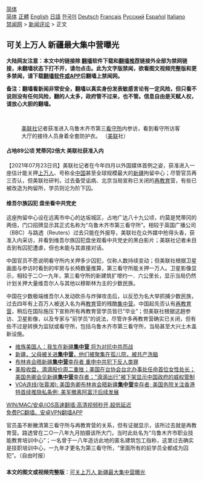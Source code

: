 <!-- 面包屑导航 --> <div class="breadcrumb"><!-- GTranslate: https://gtranslate.io/ -->  <div class="switcher notranslate">  <div class="selected">  <a href="#" onclick="return false;"> 简体</a>  </div>  <div class="option">  <a href="https://www.bannedbook.org" onclick="doGTranslate('zh-CN|zh-CN');jQuery('div.switcher div.selected a').html(jQuery(this).html());return false;" title="简体中文" class="nturl selected"> 简体</a>  <a href="https://www.bannedbook.org/zh-tw/" onclick="doGTranslate('zh-CN|zh-TW');jQuery('div.switcher div.selected a').html(jQuery(this).html());return false;" title="繁體中文" class="nturl"> 正體</a>  <a href="https://www.bannedbook.org/en/" onclick="doGTranslate('zh-CN|en');jQuery('div.switcher div.selected a').html(jQuery(this).html());return false;" title="English" class="nturl"> English</a>  <a href="https://www.bannedbook.org/ja/" onclick="doGTranslate('zh-CN|ja');jQuery('div.switcher div.selected a').html(jQuery(this).html());return false;" title="日本語" class="nturl"> 日語</a>  <a href="https://www.bannedbook.org/ko/" onclick="doGTranslate('zh-CN|ko');jQuery('div.switcher div.selected a').html(jQuery(this).html());return false;" title="한국어" class="nturl"> 한국어</a>  <a href="https://www.bannedbook.org/de/" onclick="doGTranslate('zh-CN|de');jQuery('div.switcher div.selected a').html(jQuery(this).html());return false;" title="Deutsch" class="nturl"> Deutsch</a>  <a href="https://www.bannedbook.org/fr/" onclick="doGTranslate('zh-CN|fr');jQuery('div.switcher div.selected a').html(jQuery(this).html());return false;" title="Français" class="nturl"> Français</a>  <a href="https://www.bannedbook.org/ru/" onclick="doGTranslate('zh-CN|ru');jQuery('div.switcher div.selected a').html(jQuery(this).html());return false;" title="Русский" class="nturl"> Русский</a>  <a href="https://www.bannedbook.org/es/" onclick="doGTranslate('zh-CN|es');jQuery('div.switcher div.selected a').html(jQuery(this).html());return false;" title="Español" class="nturl"> Español</a>  <a href="https://www.bannedbook.org/it/" onclick="doGTranslate('zh-CN|it');jQuery('div.switcher div.selected a').html(jQuery(this).html());return false;" title="Italiano" class="nturl"> Italiano</a>  </div>  </div>      <div class='breadcrumb-sub'><!-- Breadcrumb NavXT 6.3.0 --> <a href="https://www.bannedbook.org/" class="home">禁闻网</a> &gt; <a href="https://www.bannedbook.org/bnews/comments/" class="category">新闻评论</a> &gt; 正文</div></div><h2>可关上万人 新疆最大集中营曝光</h2> <p class="notice"><b>大陆网友注意：本文中的链接除 <a href="https://github.com/bannedbook/fanqiang" >翻墙</a>软件下载和<a href="https://github.com/killgcd/justmysocks/blob/master/README.md">翻墙推荐</a>链接外全部为禁网链接，未翻墙状态下打不开，请勿点击。此为文字版禁闻，欲看图文视频完整版和更多禁闻，请下载<a href="https://github.com/bannedbook/fanqiang">翻墙软件或APP</a>后翻墙上禁闻网。</p><p>备注：翻墙看新闻非常安全，翻墙以真实身份发表敏感言论有一定风险，但只看不说则没有任何风险，翻的人太多，政府管不过来，也不管。信息自由是天赋人权，请放心大胆的翻墙。</b></p>  <div class="entry"> <br /> <figure><a href="https://i0.wp.com/upload-images-bucket-v64rleca837do.s3.eu-west-1.amazonaws.com/wp-content/uploads/2021/07/23000313/75.jpeg?fit=800%2C533&#038;ssl=1" data-caption="美联社记者获准进入乌鲁木齐市第三看守所内参访，看到看守所访客大厅的接待人员身着全套防护衣。 （美联社）"></a><figcaption class="wp-caption-text"><a href="https://www.bannedbook.org/bnews/tag/%E7%BE%8E%E8%81%94%E7%A4%BE/" class="st_tag internal_tag" rel="tag" title="标签 美联社 下的日志">美联社</a>记者获准进入乌鲁木齐市第三<a href="https://www.bannedbook.org/bnews/tag/%e7%9c%8b%e5%ae%88%e6%89%80/" class="st_tag internal_tag" rel="tag" title="标签 看守所 下的日志">看守所</a>内参访，看到看守所访客大厅的接待人员身着全套防护衣。 （<a href="https://www.bannedbook.org/bnews/tag/%E7%BE%8E%E8%81%94/" class="st_tag internal_tag" rel="tag" title="标签 美联 下的日志">美联</a>社）</figcaption></figure> <h4><strong>占地89公顷 梵蒂冈2倍大 美联社获准入内</strong></h4> <p>【2021年07月23日讯】美联社记者在今年四月以外国媒体首例之姿，获准进入一座估计能关押<a href="https://www.bannedbook.org/bnews/tag/%E4%B8%8A%E4%B8%87%E4%BA%BA/" class="st_tag internal_tag" rel="tag" title="标签 上万人 下的日志">上万人</a>、号称全<span class='wp_keywordlink_affiliate'><a href="https://www.bannedbook.org/" title="中国" target="_blank">中国</a></span>甚至全球规模最大的<a href="https://www.bannedbook.org/bnews/tag/%e6%96%b0%e7%96%86/" class="st_tag internal_tag" rel="tag" title="标签 新疆 下的日志">新疆</a>拘留中心；尽管官员再三否认，但美联社研判，过去备受诟病、北京当局宣​​称已关闭的<a href="https://www.bannedbook.org/bnews/tag/%E5%86%8D%E6%95%99%E8%82%B2/" class="st_tag internal_tag" rel="tag" title="标签 再教育 下的日志">再教育</a>营，有些已被改造为拘留所，学员则沦为阶下囚。</p> <h4><strong>维吾尔族囚犯 盘坐看中共党史</strong></h4> <p>这座拘留中心设在远离市中心的达坂城区，占地广达八十九公顷，约莫是梵蒂冈的两倍，门口招牌显示其正式名称为“乌鲁木齐市第三看守所”。相较于英国广播公司（BBC）与路透（Reuters）过去只能在外报导，美联社在众外媒中抢得头香，获准入内采访，并看到维吾尔族囚犯盘坐观看中共党史的黑白影片；美联社记者未目击到有囚犯遭虐，但也未能与其直接对话。</p>  <p>中国官员不愿说明看守所内关押多少囚犯，仅称人数持续变动；但美联社根据卫星画面与参访时看到的牢房与长椅数量推算，第三看守所能关押一万人。卫星影像显示，相较于二○一九年，第三看守所的新建筑扩增约一．六公里长，显示当局仍然计划关押大量维吾尔人与其他以穆斯林为主的少数民族。</p> <p>中国在少数极端维吾尔人发动砍杀与炸弹攻击后，以反恐为名大举抓捕少数民族，过去四年有上百万人被送入名为再<a href="https://www.bannedbook.org/bnews/tag/%e6%95%99%e8%82%b2/" class="st_tag internal_tag" rel="tag" title="标签 教育 下的日志">教育</a>营的残酷<a href="https://www.bannedbook.org/bnews/tag/%e9%9b%86%e4%b8%ad%e8%90%a5/" class="st_tag internal_tag" rel="tag" title="标签 集中营 下的日志">集中营</a>。中国起先否认有<a href="https://www.bannedbook.org/bnews/tag/%E5%86%8D%E6%95%99%E8%82%B2%E8%90%A5/" class="st_tag internal_tag" rel="tag" title="标签 再教育营 下的日志">再教育营</a>，稍后在国际施压下宣称所有再教育营学员皆已“毕业”；但美联社根据这趟参访、卫星影像，以及专家与“前学员”的说法，尽管许多再教育营确实已关闭，但有些不过是转换为监狱或看守所，包括乌鲁木齐市第三看守所，当局甚至大兴土木盖新设施。</p>  <ul class='op-related-articles' title='相关阅读'> <li><a href='https://www.bannedbook.org/bnews/comments/20210719/1589817.html' target='_blank'>维族美国人：我生在新疆<b>集中营</b> 将为对抗中共而战</a></li> <li><a href='https://www.bannedbook.org/bnews/bannedvideo/20210713/1586220.html' target='_blank'>新疆，父母被关进<b>集中营</b>，他们被聚集在孤儿院，被共产洗脑</a></li> <li><a href='https://www.bannedbook.org/bnews/comments/20210708/1582527.html' target='_blank'>布林肯会晤新疆<b>集中营</b>幸存者 重申中共犯下反人类罪</a></li> <li><a href='https://www.bannedbook.org/bnews/worldnews/usa/20210707/1581989.html' target='_blank'>美股收盘，滴滴股价周二重挫；美国在台协会台北办事处任命首位女性处长；美国务卿会见新疆<b>集中营</b>幸存者；&quot;滴滴出行&quot;被下架显示中国政府的威权管制</a></li> <li><a href='https://www.bannedbook.org/bnews/headline/20210707/1581974.html' target='_blank'>VOA连线(张蓉湘): 美国务卿布林肯会晤新疆<b>集中营</b>幸存者; 美国务院关注香港特首续推隐私条例; 美军撤离阿富汗后续发展</a></li> </ul> <p class="texttj"> <a href="https://github.com/bannedbook/fanqiang/wiki/V2ray%E6%9C%BA%E5%9C%BA" target="_blank">WIN/MAC/安卓/iOS高速翻墙:高清视频秒开,超低延迟</a><br/> <a href="https://github.com/bannedbook/fanqiang/wiki/%E7%A6%81%E9%97%BB%E7%BD%91%E5%AE%89%E5%8D%93%E7%BF%BB%E5%A2%99%E6%96%B0%E9%97%BBAPP" target="_blank">免费PC翻墙、安卓VPN翻墙APP</a></p><p>官员虽不断撇清第三看守所与再教育营的关系，但有证据显示，该所过去就是再教育营。路透曾在二○一八年九月拍摄该所大门，当时此处名为“乌鲁木齐市职业技能教育培训中心”；一名曾于一八年造访此地的匿名建筑包工指称，这里过去确实是技职培训中心，一九年才更名为第三看守所，“里面所有的前学员全都成为囚犯”。（自由时报）</p> <a name='sharetosocial'></a>  <div style="margin-bottom:5px;padding-bottom:5px;clear:both"> <div id="archive-pix-1" class="banner-ads"> <!-- AuctionX Display platform tag START --> <div id="26318x728x90x621x_ADSLOT2" clicktrack="%%CLICK_URL_ESC%%"></div> <!-- AuctionX Display platform tag END --> </div> <div id="archive-pix-2" class="banner-ads"> <!-- AuctionX Display platform tag START --> <div id="26315x300x250x621x_ADSLOT2" clicktrack="%%CLICK_URL_ESC%%"></div> <!-- AuctionX Display platform tag END --> </div> </div>  <div id="archive-pix-1" class="banner-ads"> <!-- AuctionX Display platform tag START --> <div id="26318x728x90x621x_ADSLOT3" clicktrack="%%CLICK_URL_ESC%%"></div> <!-- AuctionX Display platform tag END --> </div> <div><b>本文的图文或视频完整版</b>：<a href='https://www.bannedbook.org/bnews/comments/20210723/1592519.html'>可关上万人 新疆最大集中营曝光</a></div>  </div><!--END ENTRY--> 